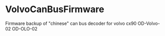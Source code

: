 # VolvoCanBusFirmware
Firmware backup of "chinese" can bus decoder for volvo cx90 OD-Volvo-02 OD-OLO-02
